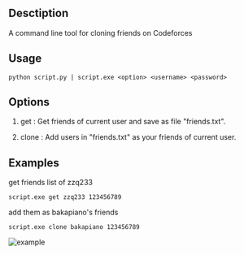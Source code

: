 ## Desctiption
A command line tool for cloning friends on Codeforces
## Usage
```
python script.py | script.exe <option> <username> <password>
```
## Options

1. get : Get friends of current user and save as file "friends.txt".

2. clone : Add users in "friends.txt" as your friends of current user.

## Examples
get friends list of zzq233

```
script.exe get zzq233 123456789
```

add them as bakapiano's friends

```
script.exe clone bakapiano 123456789
```

![example](https://bakapiano.github.io/images/example.png)
